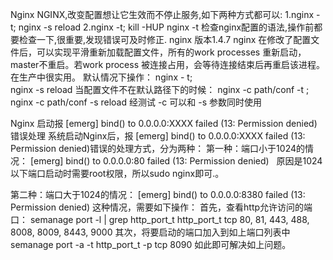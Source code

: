 Nginx
NGINX,改变配置想让它生效而不停止服务,如下两种方式都可以:
1.nginx -t; nginx -s reload 
2.nginx -t; kill -HUP
nginx -t 检查nginx配置的语法,操作前都要检查一下,很重要,发现错误可及时修正.
nginx 版本1.4.7
nginx
在修改了配置文件后，可以实现平滑重新加载配置文件，所有的work processes 重新启动，master不重启。若work process
被连接占用，会等待连接结束后再重启该进程。 在生产中很实用。
默认情况下操作：
nginx - t;  
nginx -s reload
当配置文件不在默认路径下的时候：
nginx -c
 path/conf   -t  ;     nginx -c  path/conf
 -s reload
经测试 -c 可以和 -s
参数同时使用

Nginx 启动报 [emerg] bind() to
0.0.0.0:XXXX failed (13: Permission denied)错误处理
 系统启动Nginx后，报 [emerg] bind() to 0.0.0.0:XXXX failed (13:
Permission denied)错误的处理方式，分为两种： 
第一种：端口小于1024的情况： 
[emerg] bind() to 0.0.0.0:80 failed (13: Permission denied) 
  原因是1024以下端口启动时需要root权限，所以sudo nginx即可.。
 
第二种：端口大于1024的情况： 
[emerg] bind() to
0.0.0.0:8380 failed (13: Permission denied) 
这种情况，需要如下操作： 
首先，查看http允许访问的端口： 
    semanage port -l | grep http_port_t
    http_port_t                    tcp      80, 81, 443, 488, 8008, 8009, 8443, 9000 
其次，将要启动的端口加入到如上端口列表中 
semanage port -a -t
http_port_t  -p tcp 8090 
如此即可解决如上问题。


